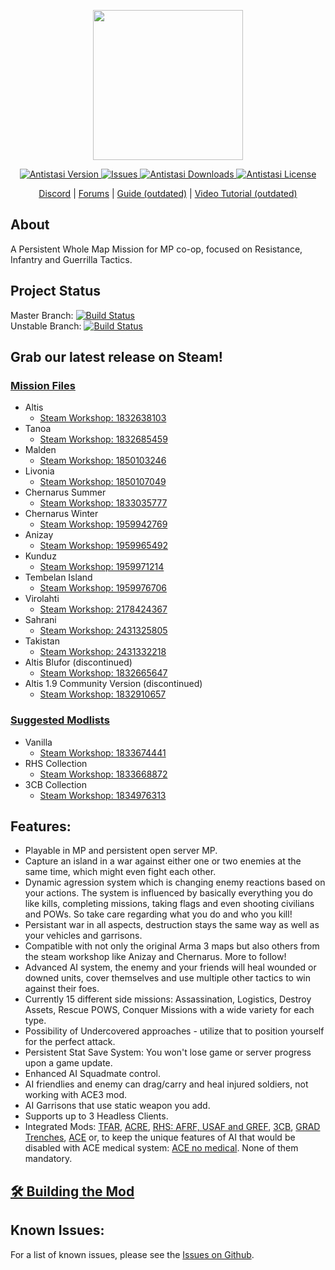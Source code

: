 <div>
<p align="center">
    <img src="https://avatars0.githubusercontent.com/u/53788409?s=200&v=4" width="240">
</p>

<p align="center">
    <a href="https://github.com/official-antistasi-community/A3-Antistasi/releases/latest">
        <img src="https://img.shields.io/badge/Latest_Version-2.4-blue.svg?style=flat-square" alt="Antistasi Version">
    </a>
    <a href="https://github.com/official-antistasi-community/A3-Antistasi/issues">
        <img src="https://img.shields.io/github/issues/official-antistasi-community/A3-Antistasi?style=flat-square" alt="Issues">
    </a>
    <a href="https://github.com/official-antistasi-community/A3-Antistasi/releases">
        <img src="https://img.shields.io/github/downloads/official-antistasi-community/A3-Antistasi/total.svg?style=flat-square&label=Downloads" alt="Antistasi Downloads">
    </a>
    <a href="https://github.com/official-antistasi-community/A3-Antistasi/blob/unstable/LICENSE">
        <img src="https://img.shields.io/badge/License-MiT-blue.svg?style=flat-square" alt="Antistasi License">
    </a>
</p>


<p align="center">
    <a href="https://discord.gg/TYDwCRKnKX">Discord</a> | <a href="https://antistasi.net/">Forums</a> | <a href="https://docs.google.com/document/d/1cCptf8Uo-mBHRhIqx1BPznECzgRqwJuj70AGjiI6KOI/">Guide (outdated)</a> | <a href="https://www.youtube.com/watch?v=nebLG3Jhrbk">Video Tutorial (outdated)</a>
</p>
</div>

## About
A Persistent Whole Map Mission for MP co-op, focused on Resistance, Infantry and Guerrilla Tactics.

## Project Status
Master Branch: [![Build Status](https://travis-ci.com/official-antistasi-community/A3-Antistasi.svg?branch=master)](https://travis-ci.com/official-antistasi-community/A3-Antistasi)  
Unstable Branch: [![Build Status](https://travis-ci.com/official-antistasi-community/A3-Antistasi.svg?branch=unstable)](https://travis-ci.com/official-antistasi-community/A3-Antistasi)

## Grab our latest release on Steam!
### [Mission Files](https://steamcommunity.com/id/OfficialAntiStasiCommunity/myworkshopfiles/)
- Altis
    - [Steam Workshop: 1832638103](https://steamcommunity.com/sharedfiles/filedetails/?id=1832638103)
- Tanoa
    - [Steam Workshop: 1832685459](https://steamcommunity.com/sharedfiles/filedetails/?id=1832685459)
- Malden
    - [Steam Workshop: 1850103246](https://steamcommunity.com/sharedfiles/filedetails/?id=1850103246)
- Livonia
    - [Steam Workshop: 1850107049](https://steamcommunity.com/sharedfiles/filedetails/?id=1850107049)
- Chernarus Summer
    - [Steam Workshop: 1833035777](https://steamcommunity.com/sharedfiles/filedetails/?id=1833035777)
- Chernarus Winter
    - [Steam Workshop: 1959942769](https://steamcommunity.com/sharedfiles/filedetails/?id=1959942769)
- Anizay
    - [Steam Workshop: 1959965492](https://steamcommunity.com/sharedfiles/filedetails/?id=1959965492)
- Kunduz
    - [Steam Workshop: 1959971214](https://steamcommunity.com/sharedfiles/filedetails/?id=1959971214)
- Tembelan Island
    - [Steam Workshop: 1959976706](https://steamcommunity.com/sharedfiles/filedetails/?id=1959976706)
- Virolahti
    - [Steam Workshop: 2178424367](https://steamcommunity.com/sharedfiles/filedetails/?id=2178424367)
- Sahrani
    - [Steam Workshop: 2431325805](https://steamcommunity.com/sharedfiles/filedetails/?id=2431325805)
- Takistan
    - [Steam Workshop: 2431332218](https://steamcommunity.com/sharedfiles/filedetails/?id=2431332218)
- Altis Blufor (discontinued)
    - [Steam Workshop: 1832665647](https://steamcommunity.com/sharedfiles/filedetails/?id=1832665647)
- Altis 1.9 Community Version (discontinued)
    - [Steam Workshop: 1832910657](https://steamcommunity.com/sharedfiles/filedetails/?id=1832910657)

### [Suggested Modlists](https://steamcommunity.com/id/OfficialAntiStasiCommunity/myworkshopfiles/?section=collections)
- Vanilla
    - [Steam Workshop: 1833674441](https://steamcommunity.com/sharedfiles/filedetails/?id=1833674441)
- RHS Collection
    - [Steam Workshop: 1833668872](https://steamcommunity.com/sharedfiles/filedetails/?id=1833668872)
- 3CB Collection
    - [Steam Workshop: 1834976313](https://steamcommunity.com/sharedfiles/filedetails/?id=1834976313)

## Features:

- Playable in MP and persistent open server MP.
- Capture an island in a war against either one or two enemies at the same time, which might even fight each other.
- Dynamic agression system which is changing enemy reactions based on your actions. The system is influenced by basically everything you do like kills, completing missions, taking flags and even shooting civilians and POWs. So take care regarding what you do and who you kill!
- Persistant war in all aspects, destruction stays the same way as well as your vehicles and garrisons.
- Compatible with not only the original Arma 3 maps but also others from the steam workshop like Anizay and Chernarus. More to follow!
- Advanced AI system, the enemy and your friends will heal wounded or downed units, cover themselves and use multiple other tactics to win against their foes.
- Currently 15 different side missions: Assassination, Logistics, Destroy Assets, Rescue POWS, Conquer Missions with a wide variety for each type.
- Possibility of Undercovered approaches - utilize that to position yourself for the perfect attack.
- Persistent Stat Save System: You won't lose game or server progress upon a game update.
- Enhanced AI Squadmate control.
- AI friendlies and enemy can drag/carry and heal injured soldiers, not working with ACE3 mod.
- AI Garrisons that use static weapon you add.
- Supports up to 3 Headless Clients.
- Integrated Mods: [TFAR](https://steamcommunity.com/sharedfiles/filedetails/?id=620019431), [ACRE](https://steamcommunity.com/sharedfiles/filedetails/?id=751965892), [RHS: AFRF, USAF and GREF](https://steamcommunity.com/workshop/filedetails/?id=843770737), [3CB](https://steamcommunity.com/sharedfiles/filedetails/?id=1834976313), [GRAD Trenches](https://steamcommunity.com/sharedfiles/filedetails/?id=1224892496&searchtext=grad+trenches), [ACE](https://steamcommunity.com/sharedfiles/filedetails/?id=463939057) or, to keep the unique features of AI that would be disabled with ACE medical system: [ACE no medical](https://steamcommunity.com/sharedfiles/filedetails/?id=2158809703). None of them mandatory.

## [🛠 Building the Mod](https://github.com/official-antistasi-community/A3-Antistasi/wiki/Building-the-Mod)

## Known Issues:
For a list of known issues, please see the [Issues on Github](https://github.com/official-antistasi-community/A3-Antistasi/issues).
